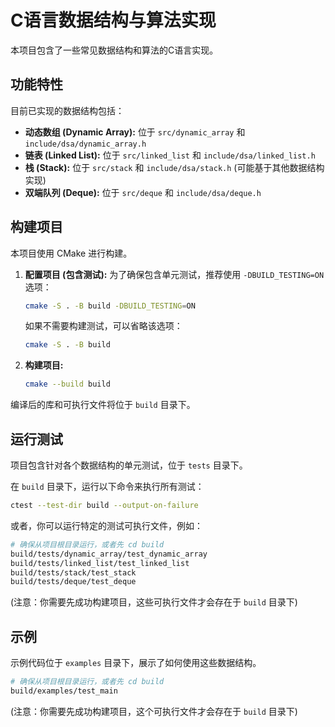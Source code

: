 # C语言数据结构与算法实现

本项目包含了一些常见数据结构和算法的C语言实现。

## 功能特性

目前已实现的数据结构包括：

*   **动态数组 (Dynamic Array):** 位于 `src/dynamic_array` 和 `include/dsa/dynamic_array.h`
*   **链表 (Linked List):** 位于 `src/linked_list` 和 `include/dsa/linked_list.h`
*   **栈 (Stack):** 位于 `src/stack` 和 `include/dsa/stack.h` (可能基于其他数据结构实现)
*   **双端队列 (Deque):** 位于 `src/deque` 和 `include/dsa/deque.h`

## 构建项目

本项目使用 CMake 进行构建。

1.  **配置项目 (包含测试):**
    为了确保包含单元测试，推荐使用 `-DBUILD_TESTING=ON` 选项：
    ```bash
    cmake -S . -B build -DBUILD_TESTING=ON
    ```
    如果不需要构建测试，可以省略该选项：
    ```bash
    cmake -S . -B build
    ```

2.  **构建项目:**
    ```bash
    cmake --build build
    ```

编译后的库和可执行文件将位于 `build` 目录下。

## 运行测试

项目包含针对各个数据结构的单元测试，位于 `tests` 目录下。

在 `build` 目录下，运行以下命令来执行所有测试：

```bash
ctest --test-dir build --output-on-failure
```

或者，你可以运行特定的测试可执行文件，例如：

```bash
# 确保从项目根目录运行，或者先 cd build
build/tests/dynamic_array/test_dynamic_array
build/tests/linked_list/test_linked_list
build/tests/stack/test_stack
build/tests/deque/test_deque
```

(注意：你需要先成功构建项目，这些可执行文件才会存在于 `build` 目录下)

## 示例

示例代码位于 `examples` 目录下，展示了如何使用这些数据结构。

```bash
# 确保从项目根目录运行，或者先 cd build
build/examples/test_main
```

(注意：你需要先成功构建项目，这个可执行文件才会存在于 `build` 目录下)